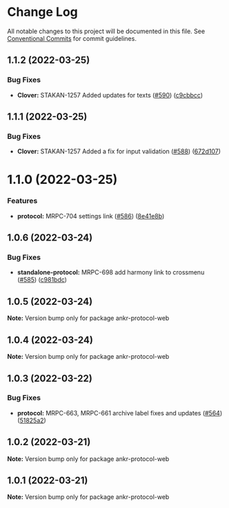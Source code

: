 # Change Log

All notable changes to this project will be documented in this file.
See [Conventional Commits](https://conventionalcommits.org) for commit guidelines.

## 1.1.2 (2022-03-25)


### Bug Fixes

* **Clover:** STAKAN-1257 Added updates for texts ([#590](https://github.com/Ankr-network/ankr-web/issues/590)) ([c9cbbcc](https://github.com/Ankr-network/ankr-web/commit/c9cbbcca1d25415500c4d581643da2a8c25b554a))





## 1.1.1 (2022-03-25)


### Bug Fixes

* **Clover:** STAKAN-1257 Added a fix for input validation ([#588](https://github.com/Ankr-network/ankr-web/issues/588)) ([672d107](https://github.com/Ankr-network/ankr-web/commit/672d10730e5e91e868c29b8ce43d5ecaf41a0d82))





# 1.1.0 (2022-03-25)


### Features

* **protocol:** MRPC-704 settings link ([#586](https://github.com/Ankr-network/ankr-web/issues/586)) ([8e41e8b](https://github.com/Ankr-network/ankr-web/commit/8e41e8bde7bc77fe8850b5db82740ee61bfe3dd6))





## 1.0.6 (2022-03-24)


### Bug Fixes

* **standalone-protocol:** MRPC-698 add harmony link to crossmenu ([#585](https://github.com/Ankr-network/ankr-web/issues/585)) ([c981bdc](https://github.com/Ankr-network/ankr-web/commit/c981bdc8b299b27040fd01b4bd82d2baf2eba1fb))





## 1.0.5 (2022-03-24)

**Note:** Version bump only for package ankr-protocol-web





## 1.0.4 (2022-03-24)

**Note:** Version bump only for package ankr-protocol-web





## 1.0.3 (2022-03-22)


### Bug Fixes

* **protocol:** MRPC-663, MRPC-661 archive label fixes and updates ([#564](https://github.com/Ankr-network/ankr-web/issues/564)) ([51825a2](https://github.com/Ankr-network/ankr-web/commit/51825a22fe08cf403ff8f3d8833f98bba5cead19))





## 1.0.2 (2022-03-21)

**Note:** Version bump only for package ankr-protocol-web





## 1.0.1 (2022-03-21)

**Note:** Version bump only for package ankr-protocol-web
